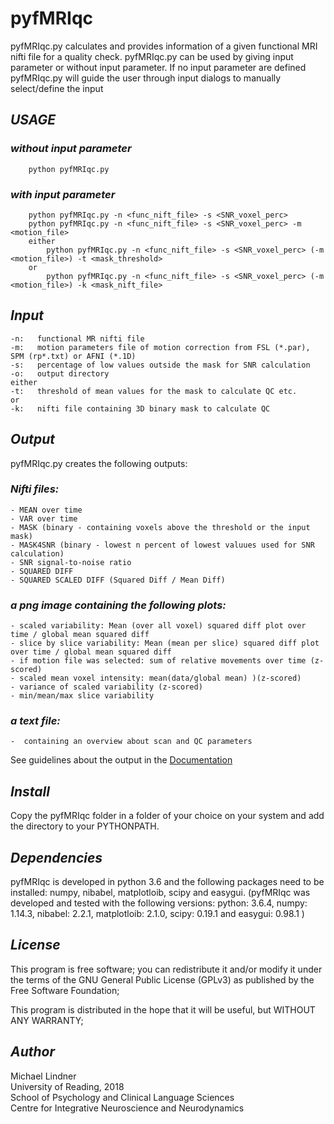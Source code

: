 # pyfMRIqc
pyfMRIqc.py calculates and provides information of a given functional MRI nifti file for a quality check.
pyfMRIqc.py can be used by giving input parameter or without input parameter. If no input parameter are defined
pyfMRIqc.py will guide the user through input dialogs to manually select/define the input

## *USAGE*


### *without input parameter*
        python pyfMRIqc.py
		
		
### *with input parameter*
        python pyfMRIqc.py -n <func_nift_file> -s <SNR_voxel_perc>
        python pyfMRIqc.py -n <func_nift_file> -s <SNR_voxel_perc> -m <motion_file>
        either
            python pyfMRIqc.py -n <func_nift_file> -s <SNR_voxel_perc> (-m <motion_file>) -t <mask_threshold>
        or
            python pyfMRIqc.py -n <func_nift_file> -s <SNR_voxel_perc> (-m <motion_file>) -k <mask_nift_file>
        

## *Input*
        
	-n:   functional MR nifti file
	-m:   motion parameters file of motion correction from FSL (*.par), SPM (rp*.txt) or AFNI (*.1D)
	-s:   percentage of low values outside the mask for SNR calculation
	-o:   output directory
	either
	-t:   threshold of mean values for the mask to calculate QC etc.
	or
	-k:   nifti file containing 3D binary mask to calculate QC
    
    
    
## *Output*
pyfMRIqc.py creates the following outputs:

### *Nifti files:*

	- MEAN over time
	- VAR over time
	- MASK (binary - containing voxels above the threshold or the input mask)
	- MASK4SNR (binary - lowest n percent of lowest valuues used for SNR calculation)
	- SNR signal-to-noise ratio
	- SQUARED DIFF
	- SQUARED SCALED DIFF (Squared Diff / Mean Diff)

### *a png image containing the following plots:*
	- scaled variability: Mean (over all voxel) squared diff plot over time / global mean squared diff
	- slice by slice variability: Mean (mean per slice) squared diff plot over time / global mean squared diff
	- if motion file was selected: sum of relative movements over time (z-scored)
	- scaled mean voxel intensity: mean(data/global mean) )(z-scored)
	- variance of scaled variability (z-scored)
	- min/mean/max slice variability

### *a text file:*
	-  containing an overview about scan and QC parameters

See guidelines about the output in the [Documentation](https://drmichaellindner.github.io/pyfMRIqc/)


## *Install*  
Copy the pyfMRIqc folder in a folder of your choice on your system and add the directory to your PYTHONPATH.


## *Dependencies*  

pyfMRIqc is developed in python 3.6 and the following packages need to be installed: 
numpy, nibabel, matplotloib, scipy and easygui. 
(pyfMRIqc was developed and tested with the following versions:
python: 3.6.4, numpy: 1.14.3, nibabel: 2.2.1, matplotloib: 2.1.0, scipy: 0.19.1 and easygui: 0.98.1 )

    
## *License*  
This program is free software; you can redistribute it and/or modify
it under the terms of the GNU General Public License (GPLv3) as published
by the Free Software Foundation;

This program is distributed in the hope that it will be useful, but WITHOUT ANY WARRANTY;
  
  
## *Author*
Michael Lindner  
University of Reading, 2018  
School of Psychology and Clinical Language Sciences  
Centre for Integrative Neuroscience and Neurodynamics
